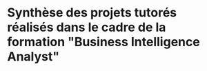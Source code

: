 # Synthèse des projets tutorés réalisés dans le cadre de la formation "Business Intelligence Analyst"
